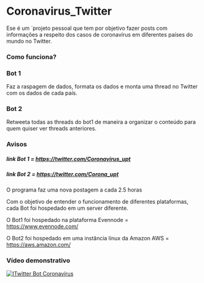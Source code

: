 # Coronavirus_Twitter
Ese é um ´projeto pessoal que tem por objetivo fazer posts com informações a respeito dos casos de coronavírus em diferentes países do mundo no Twitter.

### Como funciona?

### Bot 1
Faz a raspagem de dados, formata os dados e monta uma thread no Twitter com os dados de cada país.

### Bot 2
Retweeta todas as threads do bot1 de maneira a organizar o conteúdo para quem quiser ver threads anteriores.

### Avisos

##### link Bot 1 = https://twitter.com/Coronavirus_upt

##### link Bot 2 = https://twitter.com/Corona_upt

O programa faz uma nova postagem a cada 2.5 horas

Com o objetivo de entender o funcionamento de diferentes plataformas, cada Bot foi hospedado em um server diferente.

O Bot1 foi hospedado na plataforma Evennode = https://www.evennode.com/

O Bot2 foi hospedado em uma instância linux da Amazon AWS = https://aws.amazon.com/

### Vídeo demonstrativo

[![ITwitter Bot Coronavírus](https://img.youtube.com/vi/8j5k7DxnHEU/0.jpg)](https://www.youtube.com/watch?v=8j5k7DxnHEU)

